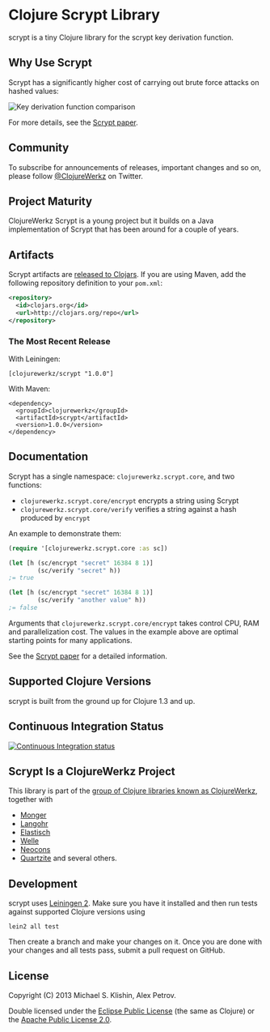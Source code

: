 # Clojure Scrypt Library

scrypt is a tiny Clojure library for the scrypt key derivation function.

## Why Use Scrypt

Scrypt has a significantly higher cost of carrying out brute force attacks on hashed values:

![Key derivation function comparison](https://raw.github.com/pbhogan/scrypt/master/kdf-comparison.png)

For more details, see the [Scrypt paper](https://www.tarsnap.com/scrypt/scrypt.pdf).


## Community

To subscribe for announcements of releases, important changes and so on, please follow [@ClojureWerkz](https://twitter.com/#!/clojurewerkz) on Twitter.


## Project Maturity

ClojureWerkz Scrypt is a young project but it builds on a Java implementation of
Scrypt that has been around for a couple of years.


## Artifacts

Scrypt artifacts are [released to Clojars](https://clojars.org/clojurewerkz/scrypt). If you are using Maven, add the following repository
definition to your `pom.xml`:

``` xml
<repository>
  <id>clojars.org</id>
  <url>http://clojars.org/repo</url>
</repository>
```

### The Most Recent Release

With Leiningen:

    [clojurewerkz/scrypt "1.0.0"]


With Maven:

    <dependency>
      <groupId>clojurewerkz</groupId>
      <artifactId>scrypt</artifactId>
      <version>1.0.0</version>
    </dependency>



## Documentation

Scrypt has a single namespace: `clojurewerkz.scrypt.core`, and two functions:

 * `clojurewerkz.scrypt.core/encrypt` encrypts a string using Scrypt
 * `clojurewerkz.scrypt.core/verify` verifies a string against a hash produced by `encrypt`

An example to demonstrate them:

``` clojure
(require '[clojurewerkz.scrypt.core :as sc])

(let [h (sc/encrypt "secret" 16384 8 1)]
        (sc/verify "secret" h))
;= true

(let [h (sc/encrypt "secret" 16384 8 1)]
        (sc/verify "another value" h))
;= false
```

Arguments that `clojurewerkz.scrypt.core/encrypt` takes control CPU, RAM and parallelization
cost. The values in the example above are optimal starting points for many applications.

See the [Scrypt paper](https://www.tarsnap.com/scrypt/scrypt.pdf)
for a detailed information.


## Supported Clojure Versions

scrypt is built from the ground up for Clojure 1.3 and up.


## Continuous Integration Status

[![Continuous Integration status](https://secure.travis-ci.org/clojurewerkz/scrypt.png)](http://travis-ci.org/clojurewerkz/scrypt)



## Scrypt Is a ClojureWerkz Project

This library is part of the [group of Clojure libraries known as ClojureWerkz](http://clojurewerkz.org), together with
 * [Monger](http://clojuremongodb.info)
 * [Langohr](https://github.com/michaelklishin/langohr)
 * [Elastisch](https://github.com/clojurewerkz/elastisch)
 * [Welle](http://clojureriak.info)
 * [Neocons](http://clojureneo4j.info)
 * [Quartzite](https://github.com/michaelklishin/quartzite) and several others.


## Development

scrypt uses [Leiningen
2](https://github.com/technomancy/leiningen/blob/master/doc/TUTORIAL.md). Make
sure you have it installed and then run tests against supported
Clojure versions using

    lein2 all test

Then create a branch and make your changes on it. Once you are done
with your changes and all tests pass, submit a pull request on GitHub.



## License

Copyright (C) 2013 Michael S. Klishin, Alex Petrov.

Double licensed under the [Eclipse Public License](http://www.eclipse.org/legal/epl-v10.html) (the same as Clojure) or
the [Apache Public License 2.0](http://www.apache.org/licenses/LICENSE-2.0.html).
